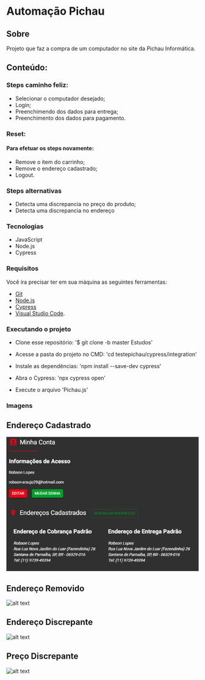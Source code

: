 # Automação Pichau 

## Sobre
Projeto que faz a compra de um computador no site da Pichau Informática.
## Conteúdo:
### Steps caminho feliz:
- Selecionar o computador desejado;
- Login;
- Preenchimendo dos dados para entrega;
- Preenchimento dos dados para pagamento.
### Reset:
#### Para efetuar os steps novamente:
- Remove o item do carrinho;
- Remove o endereço cadastrado;
- Logout.
### Steps alternativas
- Detecta uma discrepancia no preço do produto;
- Detecta uma discrepancia no endereço 

### Tecnologias
- JavaScript
- Node.js
- Cypress

### Requisitos
Você ira precisar ter em sua máquina as seguintes ferramentas:
- [Git](https://git-scm.com)
- [Node.js](https://nodejs.org/en/)
- [Cypress](https://www.npmjs.com/package/cypress)
- [Visual Studio Code](https://code.visualstudio.com/).

### Executando o projeto
- Clone esse repositório:
'$ git clone -b master Estudos'

- Acesse a pasta do projeto no CMD:
'cd testepichau/cypress/integration'
- Instale as dependências:
'npm install --save-dev cypress' 
- Abra o Cypress:
'npx cypress open'
- Execute o arquivo 'Pichau.js'
### Imagens
## Endereço Cadastrado
![alt text](https://github.com/sigmasesh/estudos/blob/master/prints/dados%20confirmados.PNG?raw=true)
## Endereço Removido 
![alt text](https://github.com/sigmasesh/estudos/blob/master/prints/endere%C3%A7o%20removido.PNG?raw=true)
## Endereço Discrepante
![alt text](https://github.com/sigmasesh/estudos/blob/master/prints/endere%C3%A7o%20discrepante.png?raw=true)
## Preço Discrepante
![alt text](https://github.com/sigmasesh/estudos/blob/master/prints/pre%C3%A7o%20discrepante.png?raw=true)




